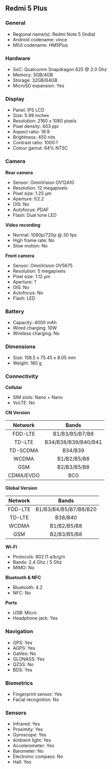 ## Redmi 5 Plus

### General

* Regional name(s): Redmi Note 5 (India)
* Android codename: vince
* MIUI codename: HM5Plus

### Hardware

* SoC: Qualcomm Snapdragon 625 @ 2.0 Ghz
* Memory: 3GB/4GB
* Storage: 32GB/64GB
* MicroSD expansion: Yes

### Display

* Panel: IPS LCD
* Size: 5.99 inches
* Resolution: 2160 x 1080 pixels
* Pixel density: 403 ppi
* Aspect ratio: 18:9
* Brightness: 450 nits
* Contrast ratio: 1000:1
* Colour gamut: 84% NTSC

### Camera

**Rear camera**

* Sensor: OmniVision OV12A10
* Resolution: 12 megapixels
* Pixel size: 1.25 µm
* Aperture: f/2.2
* OIS: No
* Autofocus: PDAF
* Flash: Dual tone LED

**Video recording**

* Normal: 1080p/720p @ 30 fps
* High frame rate: No
* Slow motion: No

**Front camera**

* Sensor: OmniVision OV5675
* Resolution: 5 megapixels
* Pixel size: 1.12 µm
* Aperture: ?
* OIS: No
* Autofocus: No
* Flash: LED

### Battery

* Capacity: 4000 mAh
* Wired charging: 10W
* Wireless charging: No

### Dimensions

* Size: 158.5 x 75.45 x 8.05 mm
* Weight: 180 g

### Connectivity

**Cellular**

* SIM slots: Nano + Nano
* VoLTE: No

**CN Version**

|  Network  |   Bands   |
|:---------:|:-------------------:|
|  FDD-LTE  |    B1/B3/B5/B7/B8   |
|   TD-LTE  | B34/B38/B39/B40/B41 |
|  TD-SCDMA |       B34/B39       |
|   WCDMA   |     B1/B2/B5/B8     |
|    GSM    |     B2/B3/B5/B8     |
| CDMA/EVDO |         BC0         |

**Global Version**

| Network | Bands |
|:-------:|:---------------------:|
| FDD-LTE | B1/B3/B4/B5/B7/B8/B20 |
| TD-LTE | B38/B40 |
| WCDMA | B1/B2/B5/B8 |
| GSM | B2/B3/B5/B8 |

**Wi-Fi**

* Protocols: 802.11 a/b/g/n
* Bands: 2.4 Ghz / 5 Ghz
* MIMO: No

**Bluetooth & NFC**

* Bluetooth: 4.2
* NFC: No

**Ports**

* USB: Micro
* Headphone jack: Yes

### Navigation

* GPS: Yes
* AGPS: Yes
* Galileo: No
* GLONASS: Yes
* QZSS: No
* BDS: Yes

### Biometrics

* Fingerprint sensor: Yes
* Facial recognition: No

### Sensors

* Infrared: Yes
* Proximity: Yes
* Gyroscope: Yes
* Ambient light: Yes
* Accelerometer: Yes
* Barometer: No
* Electronic compass: No
* Hall: Yes
